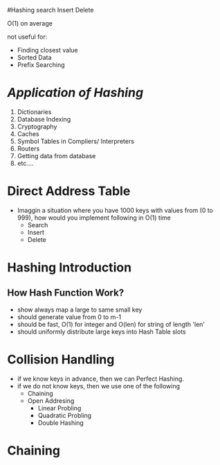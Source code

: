 #Hashing
search 
Insert
Delete

O(1) on average

not useful for:
- Finding closest value
- Sorted Data
- Prefix Searching



# *Application of Hashing*
1. Dictionaries
2. Database Indexing
3. Cryptography
4. Caches
5. Symbol Tables in Compliers/ Interpreters
6. Routers
7. Getting data from database
8. etc....


# Direct Address Table
- Imaggin a situation where you have 1000 keys with values from (0 to 999), how would you implement following in O(1) time
	- Search
	- Insert
	- Delete

# Hashing Introduction
## How Hash Function Work?
- show always map a large to same small key
- should generate value from 0 to m-1
- should be fast, O(1) for integer and O(len) for string of length 'len'
- should uniformly distribute large keys into Hash Table slots

# Collision Handling
- if we know keys in advance, then we can Perfect Hashing.
- if we do not know keys, then we use one of the following
	- Chaining
	- Open Addresing
		- Linear Probling
		- Quadratic Probling
		- Double Hashing

# Chaining
















